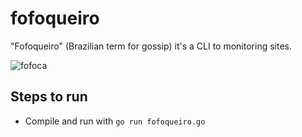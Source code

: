 # fofoqueiro
"Fofoqueiro" (Brazilian term for gossip) it's a CLI to monitoring sites.

![fofoca](https://storage.googleapis.com/adm-portal.appspot.com/noticias/artigo_96133.jpeg?mtime=20181125141639&focal=none)


## Steps to run
- Compile and run with `go run fofoqueiro.go`
